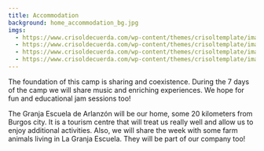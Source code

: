 ```yaml
---
title: Accommodation
background: home_accommodation_bg.jpg
imgs:
  - https://www.crisoldecuerda.com/wp-content/themes/crisoltemplate/images/granja3.jpg
  - https://www.crisoldecuerda.com/wp-content/themes/crisoltemplate/images/granja1.jpg
  - https://www.crisoldecuerda.com/wp-content/themes/crisoltemplate/images/granja2.jpg
  - https://www.crisoldecuerda.com/wp-content/themes/crisoltemplate/images/granja4.jpg
---
```


The foundation of this camp is sharing and coexistence. During the 7 days of the camp we will share music and enriching experiences. We hope for fun and educational jam sessions too!

The Granja Escuela de Arlanzón will be our home, some 20 kilometers from Burgos city. It is a tourism centre that will treat us really well and allow us to enjoy additional activities. Also, we will share the week with some farm animals living in La Granja Escuela. They will be part of our company too!
